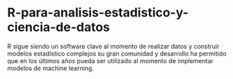 # R-para-analisis-estadistico-y-ciencia-de-datos
R sigue siendo un software clave al momento de realizar datos y construir modelos estadístico complejos su gran comunidad y desarrollo ha permitido que en los últimos años pueda ser utilizado al momento de implementar modelos de machine learning.
